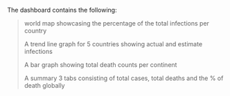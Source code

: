 The dashboard contains the following:

>world map showcasing the percentage of the total infections per country
>
>A trend line graph for 5 countries showing actual and estimate infections
>
>A bar graph showing total death counts per continent
>
>A summary 3 tabs consisting of total cases, total deaths and the % of death globally

